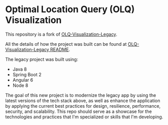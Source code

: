
# Optimal Location Query (OLQ) Visualization

This repository is a fork of [OLQ-Visualization-Legacy](https://github.com/fdonascimento/OLQ-Visualization-Legacy).

All the details of how the project was built can be found at [OLQ-Visualization-Legacy README](https://github.com/fdonascimento/OLQ-Visualization-Legacy).

The legacy project was built using:
- Java 8
- Spring Boot 2
- Angular 6
- Node 8

The goal of this new project is to modernize the legacy app by using the latest versions of the tech stack above, as well as enhance the application by applying the current best practices for design, resilience, performance, security, and scalability. This repo should serve as a showcase for the technologies and practices that I'm specialized or skills that I'm developing.